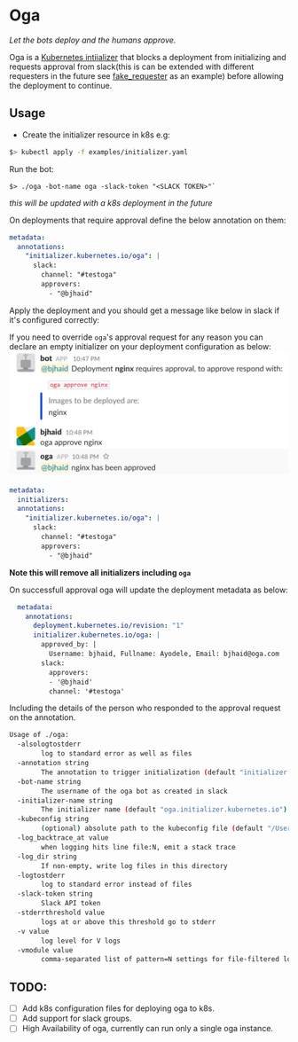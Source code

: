 # Oga

_Let the bots deploy and the humans approve._

Oga is a [Kubernetes
intiializer](https://kubernetes.io/docs/admin/extensible-admission-controllers/#configure-initializers-on-the-fly)
that blocks a deployment from initializing and requests approval from
slack(this is can be extended with different requesters in the future see
[fake_requester](initializer/fake_requester.go) as an example) before allowing
the deployment to continue.

## Usage

- Create the initializer resource in k8s e.g:
```bash
$> kubectl apply -f examples/initializer.yaml
```

Run the bot:

```
$> ./oga -bot-name oga -slack-token "<SLACK TOKEN>"`
```

_this will be updated with a k8s deployment in the future_

On deployments that require approval define the below annotation on them:

```yaml
metadata:
  annotations:
    "initializer.kubernetes.io/oga": |
      slack:
        channel: "#testoga"
        approvers:
          - "@bjhaid"
```

Apply the deployment and you should get a message like below in slack if it's
configured correctly:

If you need to override `oga`'s approval request for any reason you can declare
an empty initializer on your deployment configuration as below:
![approval image](examples/approval_screenshot.png)

```yaml
metadata:
  initializers:
  annotations:
    "initializer.kubernetes.io/oga": |
      slack:
        channel: "#testoga"
        approvers:
          - "@bjhaid"
```

**Note this will remove all initializers including `oga`**

On successfull approval oga will update the deployment metadata as below:

```yaml
  metadata:
    annotations:
      deployment.kubernetes.io/revision: "1"
      initializer.kubernetes.io/oga: |
        approved_by: |
          Username: bjhaid, Fullname: Ayodele, Email: bjhaid@oga.com
        slack:
          approvers:
          - '@bjhaid'
          channel: '#testoga'
```

Including the details of the person who responded to the approval request on the annotation.

```bash
Usage of ./oga:
  -alsologtostderr
        log to standard error as well as files
  -annotation string
        The annotation to trigger initialization (default "initializer.kubernetes.io/oga")
  -bot-name string
        The username of the oga bot as created in slack
  -initializer-name string
        The initializer name (default "oga.initializer.kubernetes.io")
  -kubeconfig string
        (optional) absolute path to the kubeconfig file (default "/Users/bjhaid/.kube/config")
  -log_backtrace_at value
        when logging hits line file:N, emit a stack trace
  -log_dir string
        If non-empty, write log files in this directory
  -logtostderr
        log to standard error instead of files
  -slack-token string
        Slack API token
  -stderrthreshold value
        logs at or above this threshold go to stderr
  -v value
        log level for V logs
  -vmodule value
        comma-separated list of pattern=N settings for file-filtered logging
```

## TODO:
- [ ] Add k8s configuration files for deploying oga to k8s.
- [ ] Add support for slack groups.
- [ ] High Availability of oga, currently can run only a single oga instance.
